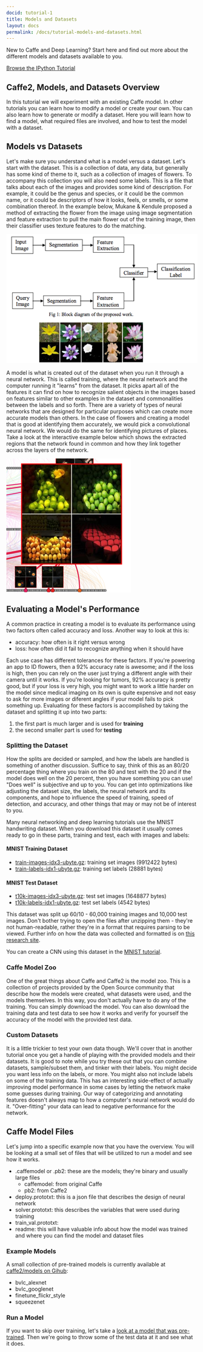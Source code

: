 ```yaml
---
docid: tutorial-1
title: Models and Datasets
layout: docs
permalink: /docs/tutorial-models-and-datasets.html
---
```


New to Caffe and Deep Learning? Start here and find out more about the different models and datasets available to you.

[Browse the IPython Tutorial](https://github.com/caffe2/caffe2/blob/master/caffe2/python/tutorials/Models_and_Datasets.ipynb)

## Caffe2, Models, and Datasets Overview

In this tutorial we will experiment with an existing Caffe model. In other tutorials you can learn how to modify a model or create your own. You can also learn how to generate or modify a dataset. Here you will learn how to find a model, what required files are involved, and how to test the model with a dataset.

## Models vs Datasets

Let's make sure you understand what is a model versus a dataset. Let's start with the dataset. This is a collection of data, any data, but generally has some kind of theme to it, such as a collection of images of flowers. To accompany this collection you will also need some labels. This is a file that talks about each of the images and provides some kind of description. For example, it could be the genus and species, or it could be the common name, or it could be descriptors of how it looks, feels, or smells, or some combination thereof. In the example below, Mukane & Kendule proposed a method of extracting the flower from the image using image segmentation and feature extraction to pull the main flower out of the training image, then their classifier uses texture features to do the matching.

[![classifier example](../static/images/Flower-id.png)](http://www.iosrjournals.org/iosr-jece/papers/Vol7-Issue3/N0738085.pdf?id=6854)

A model is what is created out of the dataset when you run it through a neural network. This is called training, where the neural network and the computer running it "learns" from the dataset. It picks apart all of the features it can find on how to recognize salient objects in the images based on features similar to other examples in the dataset and commonalities between the labels and so forth. There are a variety of types of neural networks that are designed for particular purposes which can create more accurate models than others. In the case of flowers and creating a model that is good at identifying them accurately, we would pick a convolutional neural network. We would do the same for identifying pictures of places. Take a look at the interactive example below which shows the extracted regions that the network found in common and how they link together across the layers of the network.

[![Interactive example of extracted features](../static/images/Places-cnn-visual-example.png)](http://people.csail.mit.edu/torralba/research/drawCNN/drawNet.html)

## Evaluating a Model's Performance

A common practice in creating a model is to evaluate its performance using two factors often called accuracy and loss. Another way to look at this is:

- accuracy: how often is it right versus wrong
- loss: how often did it fail to recognize anything when it should have

Each use case has different tolerances for these factors. If you're powering an app to ID flowers, then a 92% accuracy rate is awesome; and if the loss is high, then you can rely on the user just trying a different angle with their camera until it works. If you're looking for tumors, 92% accuracy is pretty good, but if your loss is very high, you might want to work a little harder on the model since medical imaging on its own is quite expensive and not easy to ask for more images or diferent angles if your model fails to pick something up. Evaluating for these factors is accomplished by taking the dataset and splitting it up into two parts:

1. the first part is much larger and is used for **training**
2. the second smaller part is used for **testing**

### Splitting the Dataset

How the splits are decided or sampled, and how the labels are handled is something of another discussion. Suffice to say, think of this as an 80/20 percentage thing where you train on the 80 and test with the 20 and if the model does well on the 20 percent, then you have something you can use! "Does well" is subjective and up to you. You can get into optimizations like adjusting the dataset size, the labels, the neural network and its components, and hope to influence the speed of training, speed of detection, and accuracy, and other things that may or may not be of interest to you.

Many neural networking and deep learning tutorials use the MNIST handwriting dataset. When you download this dataset it usually comes ready to go in these parts, training and test, each with images and labels:

#### MNIST Training Dataset

* [train-images-idx3-ubyte.gz](https://github.com/caffe2/models/blob/master/mnist/train-images-idx3-ubyte.gz):  training set images (9912422 bytes)
* [train-labels-idx1-ubyte.gz](https://github.com/caffe2/models/blob/master/mnist/train-labels-idx1-ubyte.gz):  training set labels (28881 bytes)

#### MNIST Test Dataset

* [t10k-images-idx3-ubyte.gz](https://github.com/caffe2/models/blob/master/mnist/t10k-images-idx3-ubyte.gz):   test set images (1648877 bytes)
* [t10k-labels-idx1-ubyte.gz](https://github.com/caffe2/models/blob/master/mnist/t10k-labels-idx1-ubyte.gz):   test set labels (4542 bytes)

This dataset was split up 60/10 - 60,000 training images and 10,000 test images. Don't bother trying to open the files after unzipping them - they're not human-readable, rather they're in a format that requires parsing to be viewed. Further info on how the data was collected and formatted is on [this research site](http://yann.lecun.com/exdb/mnist/).

You can create a CNN using this dataset in the [MNIST tutorial](tutorial-MNIST.html).

### Caffe Model Zoo

One of the great things about Caffe and Caffe2 is the model zoo. This is a collection of projects provided by the Open Source community that describe how the models were created, what datasets were used, and the models themselves. In this way, you don't actually have to do any of the training. You can simply download the model. You can also download the training data and test data to see how it works and verify for yourself the accuracy of the model with the provided test data.

### Custom Datasets

It is a little trickier to test your own data though. We'll cover that in another tutorial once you get a handle of playing with the provided models and their datasets. It is good to note while you try these out that you can combine datasets, sample/subset them, and tinker with their labels. You might decide you want less info on the labels, or more. You might also not include labels on some of the training data. This has an interesting side-effect of actually improving model performance in some cases by letting the network make some guesses during training. Our way of categorizing and annotating features doesn't always map to how a computer's neural network would do it. "Over-fitting" your data can lead to negative performance for the network.

## Caffe Model Files

Let's jump into a specific example now that you have the overview. You will be looking at a small set of files that will be utilized to run a model and see how it works.

* .caffemodel or .pb2: these are the models; they're binary and usually large files
    * caffemodel: from original Caffe
    * pb2: from Caffe2
* deploy.prototxt: this is a json file that describes the design of neural network
* solver.prototxt: this describes the variables that were used during training
* train_val.prototxt:
* readme: this will have valuable info about how the model was trained and where you can find the model and dataset files

### Example Models

A small collection of pre-trained models is currently available at [caffe2/models on Gihub](https://github.com/caffe2/models):

* bvlc_alexnet
* bvlc_googlenet
* finetune_flickr_style
* squeezenet

### Run a Model

If you want to skip over training, let's take a [look at a model that was pre-trained](tutorial-loading-pre-trained-models.html). Then we're going to throw some of the test data at it and see what it does.
